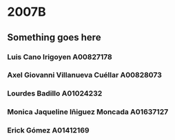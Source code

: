 # 2007B

## Something goes here
### Luis Cano Irigoyen	 			A00827178
### Axel Giovanni Villanueva Cuéllar		A00828073
### Lourdes Badillo		 			A01024232
### Monica Jaqueline Iñiguez Moncada	A01637127
### Erick Gómez	 				A01412169
